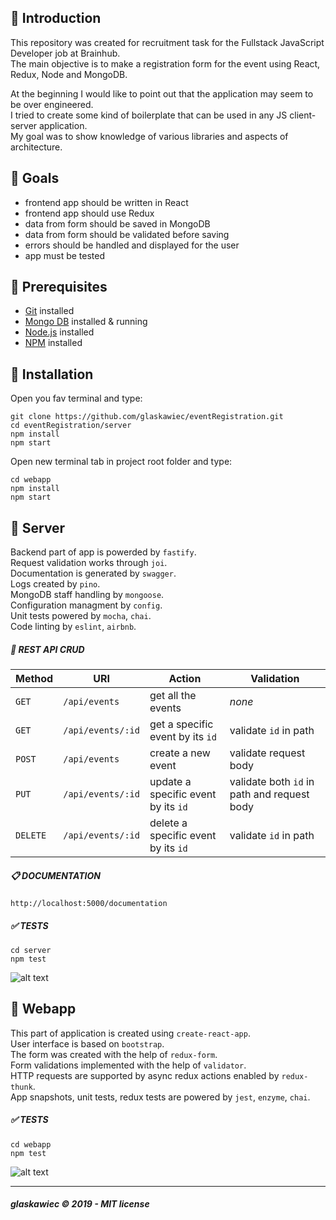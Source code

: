 ##  :raising_hand: Introduction
This repository was created for recruitment task for the Fullstack JavaScript Developer job at Brainhub.  
The main objective is to make a registration form for the event using React, Redux, Node and MongoDB.  
  
At the beginning I would like to point out that the application may seem to be over engineered.  
I tried to create some kind of boilerplate that can be used in any JS client-server application.  
My goal was to show knowledge of various libraries and aspects of architecture.  


## :bookmark_tabs: Goals

*  frontend app should be written in React
*  frontend app should use Redux
*  data from form should be saved in MongoDB
*  data from form should be validated before saving
*  errors should be handled and displayed for the user
*  app must be tested

## :pencil: Prerequisites

*  [Git](https://git-scm.com) installed
*  [Mongo DB](https://www.mongodb.com) installed & running
*  [Node.js](https://nodejs.org/en/) installed
*  [NPM](https://www.npmjs.com/) installed

## :hammer: Installation
Open you fav terminal and type:
```
git clone https://github.com/glaskawiec/eventRegistration.git
cd eventRegistration/server
npm install
npm start
```
Open new terminal tab in project root folder and type:
```
cd webapp
npm install
npm start
```

## :rocket: Server
Backend part of app is powerded by `fastify`.  
Request validation works through `joi`.  
Documentation is generated by `swagger`.  
Logs created by `pino`.  
MongoDB staff handling by `mongoose`.  
Configuration managment by `config`.  
Unit tests powered by `mocha`, `chai`.  
Code linting by `eslint`, `airbnb`.  

##### :repeat: REST API CRUD 

| Method    | URI                   | Action                                  | Validation                                       |
| ---       | ---                   | ---                                     | ---                                              |
| `GET`     | `/api/events`     | get all the events                  | _none_                                           |
| `GET`     | `/api/events/:id` | get a specific event by its `id`    | validate `id` in path                            |
| `POST`    | `/api/events`     | create a new event                   | validate request body                        |
| `PUT`     | `/api/events/:id` | update a specific event by its `id`  | validate both `id` in path and request body  |
| `DELETE`  | `/api/events/:id` | delete a specific event by its `id`  | validate `id` in path                            |

##### :clipboard: DOCUMENTATION
```
http://localhost:5000/documentation
```

##### :white_check_mark: TESTS
```
cd server
npm test
```
![alt text](https://i.ibb.co/t4hdbJg/Capture.png "Tests Screen")

## :sunrise_over_mountains: Webapp
This part of application is created using `create-react-app`.  
User interface is based on `bootstrap`.  
The form was created with the help of `redux-form`.  
Form validations implemented with the help of `validator`.  
HTTP requests are supported by async redux actions enabled by `redux-thunk`.  
App snapshots, unit tests, redux tests are powered by `jest`, `enzyme`, `chai`.

##### :white_check_mark: TESTS
```
cd webapp
npm test
```
![alt text](https://i.ibb.co/jVm3kw5/Capture2.png "Tests Screen")

---

##### glaskawiec © 2019 - MIT license
